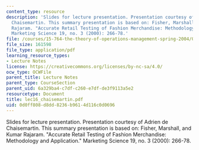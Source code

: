```yaml
---
content_type: resource
description: 'Slides for lecture presentation. Presentation courtesy of Adrien de
  Chaisemartin. This summary presentation is based on: Fisher, Marshall, and Kumar
  Rajaram. "Accurate Retail Testing of Fashion Merchandise: Methodology and Application."
  Marketing Science 19, no. 3 (2000): 266-78.'
file: /courses/15-764-the-theory-of-operations-management-spring-2004/0d0ff808d8dd8236b9614d116c0d0696_lec16_chaisemartin.pdf
file_size: 161598
file_type: application/pdf
learning_resource_types:
- Lecture Notes
license: https://creativecommons.org/licenses/by-nc-sa/4.0/
ocw_type: OCWFile
parent_title: Lecture Notes
parent_type: CourseSection
parent_uid: 6a329ba4-c7df-c260-e7df-de3f9113a5e2
resourcetype: Document
title: lec16_chaisemartin.pdf
uid: 0d0ff808-d8dd-8236-b961-4d116c0d0696
---
```

Slides for lecture presentation. Presentation courtesy of Adrien de Chaisemartin. This summary presentation is based on: Fisher, Marshall, and Kumar Rajaram. "Accurate Retail Testing of Fashion Merchandise: Methodology and Application." Marketing Science 19, no. 3 (2000): 266-78.